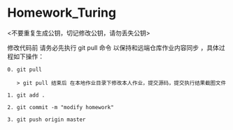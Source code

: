 # Homework_Turing

<不要重复生成公钥，切记修改公钥，请勿丢失公钥>

修改代码前 请务必先执行 git pull 命令 以保持和远端仓库作业内容同步 ，具体过程如下操作：

```
0. git pull

   > git pull 结束后 在本地作业目录下修改本人作业，提交源码，提交执行结果截图文件

1. git add .

2. git commit -m "modify homework"

3. git push origin master

```
